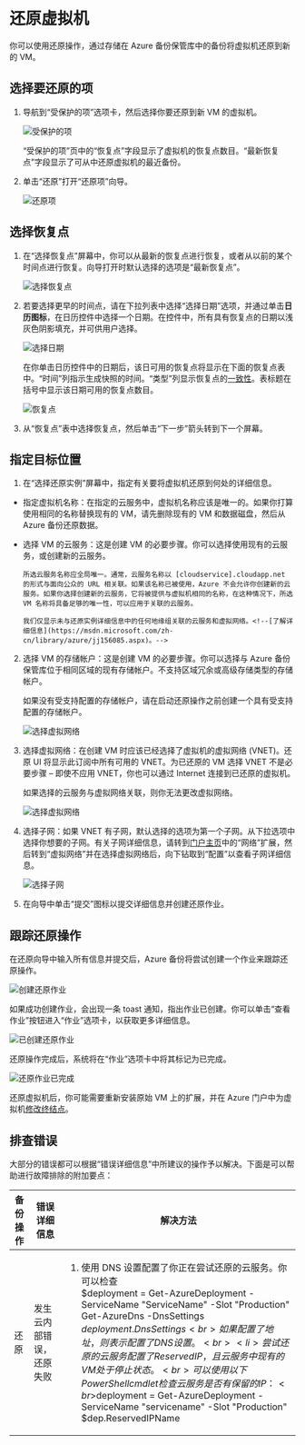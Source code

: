 
<properties
	pageTitle="Azure 备份 - 恢复虚拟机"
	description="了解如何恢复 Azure 虚拟机"
	services="backup"
	documentationCenter=""
	authors="trinadhk"
	manager="shreeshd"
	editor=""/>

<tags
	ms.service="backup" ms.date="07/17/2015" wacn.date="08/14/2015"/>

# 还原虚拟机
你可以使用还原操作，通过存储在 Azure 备份保管库中的备份将虚拟机还原到新的 VM。

## 选择要还原的项

1. 导航到“受保护的项”选项卡，然后选择你要还原到新 VM 的虚拟机。

    ![受保护的项](./media/backup-azure-restore-vms/protected-items.png)

    “受保护的项”页中的“恢复点”字段显示了虚拟机的恢复点数目。“最新恢复点”字段显示了可从中还原虚拟机的最近备份。

2. 单击“还原”打开“还原项”向导。

    ![还原项](./media/backup-azure-restore-vms/restore-item.png)

## 选择恢复点

1. 在“选择恢复点”屏幕中，你可以从最新的恢复点进行恢复，或者从以前的某个时间点进行恢复。向导打开时默认选择的选项是“最新恢复点”。

    ![选择恢复点](./media/backup-azure-restore-vms/select-recovery-point.png)

2. 若要选择更早的时间点，请在下拉列表中选择“选择日期”选项，并通过单击**日历图标**，在日历控件中选择一个日期。在控件中，所有具有恢复点的日期以浅灰色阴影填充，并可供用户选择。

    ![选择日期](./media/backup-azure-restore-vms/select-date.png)

    在你单击日历控件中的日期后，该日可用的恢复点将显示在下面的恢复点表中。“时间”列指示生成快照的时间。“类型”列显示恢复点的[一致性](backup-azure-vms/#consistency-of-recovery-points)。表标题在括号中显示该日期可用的恢复点数目。

    ![恢复点](./media/backup-azure-restore-vms/recovery-points.png)

3. 从“恢复点”表中选择恢复点，然后单击“下一步”箭头转到下一个屏幕。

## 指定目标位置

1. 在“选择还原实例”屏幕中，指定有关要将虚拟机还原到何处的详细信息。

  - 指定虚拟机名称：在指定的云服务中，虚拟机名称应该是唯一的。如果你打算使用相同的名称替换现有的 VM，请先删除现有的 VM 和数据磁盘，然后从 Azure 备份还原数据。
  - 选择 VM 的云服务：这是创建 VM 的必要步骤。你可以选择使用现有的云服务，或创建新的云服务。

        所选云服务名称应全局唯一。通常，云服务名称以 [cloudservice].cloudapp.net 的形式与面向公众的 URL 相关联。如果该名称已被使用，Azure 不会允许你创建新的云服务。如果你选择创建新的云服务，它将被提供与虚拟机相同的名称，在这种情况下，所选 VM 名称将具备足够的唯一性，可以应用于关联的云服务。

        我们仅显示未与还原实例详细信息中的任何地缘组关联的云服务和虚拟网络。<!--[了解详细信息](https://msdn.microsoft.com/zh-cn/library/azure/jj156085.aspx)。-->

2. 选择 VM 的存储帐户：这是创建 VM 的必要步骤。你可以选择与 Azure 备份保管库位于相同区域的现有存储帐户。不支持区域冗余或高级存储类型的存储帐户。

    如果没有受支持配置的存储帐户，请在启动还原操作之前创建一个具有受支持配置的存储帐户。

    ![选择虚拟网络](./media/backup-azure-restore-vms/restore-sa.png)

3. 选择虚拟网络：在创建 VM 时应该已经选择了虚拟机的虚拟网络 (VNET)。还原 UI 将显示此订阅中所有可用的 VNET。为已还原的 VM 选择 VNET 不是必要步骤 – 即使不应用 VNET，你也可以通过 Internet 连接到已还原的虚拟机。

    如果选择的云服务与虚拟网络关联，则你无法更改虚拟网络。

    ![选择虚拟网络](./media/backup-azure-restore-vms/restore-cs-vnet.png)

4. 选择子网：如果 VNET 有子网，默认选择的选项为第一个子网。从下拉选项中选择你想要的子网。有关子网详细信息，请转到[门户主页](https://manage.windowsazure.cn)中的“网络”扩展，然后转到“虚拟网络”并在选择虚拟网络后，向下钻取到“配置”以查看子网详细信息。

    ![选择子网](./media/backup-azure-restore-vms/select-subnet.png)

5. 在向导中单击“提交”图标以提交详细信息并创建还原作业。

## 跟踪还原操作
在还原向导中输入所有信息并提交后，Azure 备份将尝试创建一个作业来跟踪还原操作。

![创建还原作业](./media/backup-azure-restore-vms/create-restore-job.png)

如果成功创建作业，会出现一条 toast 通知，指出作业已创建。你可以单击“查看作业”按钮进入“作业”选项卡，以获取更多详细信息。

![已创建还原作业](./media/backup-azure-restore-vms/restore-job-created.png)

还原操作完成后，系统将在“作业”选项卡中将其标记为已完成。

![还原作业已完成](./media/backup-azure-restore-vms/restore-job-complete.png)

还原虚拟机后，你可能需要重新安装原始 VM 上的扩展，并在 Azure 门户中为虚拟机[修改终结点](/documentation/articles/virtual-machines-set-up-endpoints)。

## 排查错误
大部分的错误都可以根据“错误详细信息”中所建议的操作予以解决。下面是可以帮助进行故障排除的附加要点：

| 备份操作 | 错误详细信息 | 解决方法 |
| -------- | -------- | -------|
| 还原 | 发生云内部错误，还原失败 | <ol><li>使用 DNS 设置配置了你正在尝试还原的云服务。你可以检查 <br>$deployment = Get-AzureDeployment -ServiceName "ServiceName" -Slot "Production" Get-AzureDns -DnsSettings $deployment.DnsSettings<br>如果配置了地址，则表示配置了 DNS 设置。<br> <li>尝试还原的云服务配置了 ReservedIP，且云服务中现有的 VM 处于停止状态。<br>可以使用以下 PowerShell cmdlet 检查云服务是否有保留的 IP：<br>$deployment = Get-AzureDeployment -ServiceName "servicename" -Slot "Production" $dep.ReservedIPName</ol> |

<!--## 后续步骤
- [管理虚拟机](/documentation/articles/backup-azure-manage-vms)-->

<!---HONumber=66-->